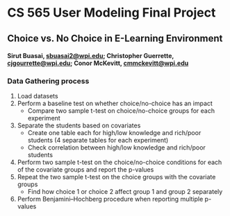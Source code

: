 # CS 565 User Modeling Final Project
## Choice vs. No Choice in E-Learning Environment
#### Sirut Buasai, sbuasai2@wpi.edu; Christopher Guerrette, cjgourrette@wpi.edu; Conor McKevitt, cmmckevitt@wpi.edu

### Data Gathering process
1. Load datasets
2. Perform a baseline test on whether choice/no-choice has an impact
    * Compare two sample t-test on choice/no-choice groups for each experiment
2. Separate the students based on covariates
    * Create one table each for high/low knowledge and rich/poor students (4 separate tables for each experiment)
    * Check correlation between high/low knowledge and rich/poor students
4. Perform two sample t-test on the choice/no-choice conditions for each of the covariate groups and report the p-values
5. Repeat the two sample t-test on the choice groups with the covariate groups
    * Find how choice 1 or choice 2 affect group 1 and group 2 separately
6. Perform Benjamini–Hochberg procedure when reporting multiple p-values
